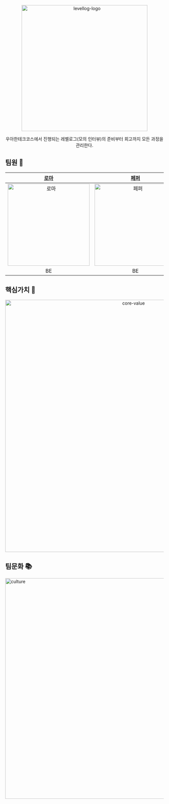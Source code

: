 <p align="center">
    <img width="400" alt="levellog-logo" src="https://user-images.githubusercontent.com/68512686/196423217-39d89af7-3395-489f-b122-781bcd3b3355.png">
</p>
<div align="center">
	우아한테크코스에서 진행되는 레벨로그(모의 인터뷰)의 준비부터 회고까지 모든 과정을 관리한다.
</div>

## 팀원 🤝

| [로마](https://github.com/kbsat) | [페퍼](https://github.com/SuyeonChoi) | [알린](https://github.com/OzRagwort) | [릭](https://github.com/nailseong) | [이브](https://github.com/2yujeong) | [결](https://github.com/yunjin-kim) | [해리](https://github.com/jihyeok-um) |
|:----------:|:----------:|:----------:|:----------:|:----------:|:----------:|:----------:|
|[<img src="https://user-images.githubusercontent.com/68512686/196420738-7db2611c-413e-49c3-a49e-8f54f1617cb4.png" alt="로마" width="260"/>](https://github.com/kbsat)|[<img src="https://user-images.githubusercontent.com/68512686/196420782-d9d5a877-03d6-4b21-96a7-9036862b530a.png" alt="페퍼" width="260"/>](https://github.com/SuyeonChoi)|[<img src="https://user-images.githubusercontent.com/68512686/196420811-d1fb2e47-8236-4497-a028-b6511835ec51.png" alt="알린" width="260"/>](https://github.com/OzRagwort)|[<img src="https://user-images.githubusercontent.com/68512686/196420831-87c86c93-356d-4827-aa9c-3c2a92c0f4ed.png" alt="릭" width="260"/>](https://github.com/nailseong)|[<img src="https://user-images.githubusercontent.com/68512686/196420847-9a5b7bfb-eb29-4b27-b0b7-5d381f67b17a.png" alt="이브" width="260"/>](https://github.com/2yujeong)|[<img src="https://user-images.githubusercontent.com/68512686/196421621-1d5ede01-c884-4229-aa29-c7d1bfbc9cbb.png" alt="결" width="260"/>](https://github.com/yunjin-kim)|[<img src="https://user-images.githubusercontent.com/68512686/196420876-22ffa03a-6d2b-404d-ae72-8a574b468a11.png" alt="해리" width="260"/>](https://github.com/jihyeok-um)|
|    BE    |    BE    |    BE    |    BE    |    BE    |    FE    |    FE    |

## 핵심가치 💎

<p align="center">
    <img width="800" alt="core-value" src="https://user-images.githubusercontent.com/76840965/187828194-52ea0a32-40d5-412a-8814-3017955c13bc.png">
</p>


## 팀문화 📚

<p>
    <img alt="culture" src="https://user-images.githubusercontent.com/76840965/187828413-4087b6c0-58a7-4b0c-b99c-8e7a7468d43e.png" width="700"/>
</p>
